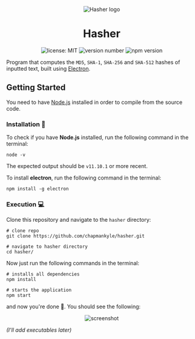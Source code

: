 <p align="center"><img src="https://user-images.githubusercontent.com/43512442/53751905-062b9400-3eb6-11e9-93f4-7af4cf88a356.png" alt="Hasher logo"></img></p>
<h1 align="center">Hasher</h1>
<p align="center">
  <img src="https://img.shields.io/badge/license-MIT-green.svg" alt="license: MIT"></img>
  <img src="https://img.shields.io/github/package-json/v/chapmankyle/hasher.svg" alt="version number"></img>
  <img src="https://img.shields.io/npm/v/electron.svg" alt="npm version"></img>
</p>

Program that computes the `MD5`, `SHA-1`, `SHA-256` and `SHA-512` hashes of inputted text, built using [Electron](https://electronjs.org).

## Getting Started
You need to have [Node.js](https://nodejs.org/) installed in order to compile from the source code.

### Installation :page_facing_up:
To check if you have **Node.js** installed, run the following command in the terminal:
```shell
node -v
```
The expected output should be `v11.10.1` or more recent.

To install **electron**, run the following command in the terminal:
```shell
npm install -g electron
```

### Execution :computer:
Clone this repository and navigate to the `hasher` directory:
```shell
# clone repo
git clone https://github.com/chapmankyle/hasher.git

# navigate to hasher directory
cd hasher/
```
Now just run the following commands in the terminal:
```shell
# installs all dependencies
npm install

# starts the application
npm start
```
and now you're done :tada:. You should see the following:
<p align="center" style="margin-top: 10px"><img src="https://user-images.githubusercontent.com/43512442/53758331-4e52b280-3ec6-11e9-8a1e-8047e857d208.png" alt="screenshot"></img></p>

*(I'll add executables later)*
